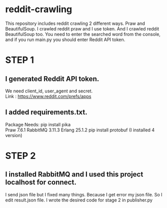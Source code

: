 # reddit-crawling

This repository includes reddit crawling 2 different ways. Praw and BeautifulSoup. I crawled reddit praw and I use token. And I crawled reddit BeautifulSoup too. 
You need to enter the searched word from the console, and if you run main.py you should enter Reddit API token. 



# STEP 1

## I generated Reddit API token. 
We need client_id, user_agent and secret.  
Link : https://www.reddit.com/prefs/apps  

## I added requirements.txt. 

Package Needs: 
pip install pika  
Praw 7.6.1
RabbitMQ 3.11.3
Erlang 25.1.2
pip install protobuf (I installed 4 version)  


# STEP 2

## I installed RabbitMQ and I used this project localhost for connect.  

I send json file but I fixed many things. Because I get error my json file. So I edit result.json file. 
I wrote the desired code for stage 2 in publisher.py  



